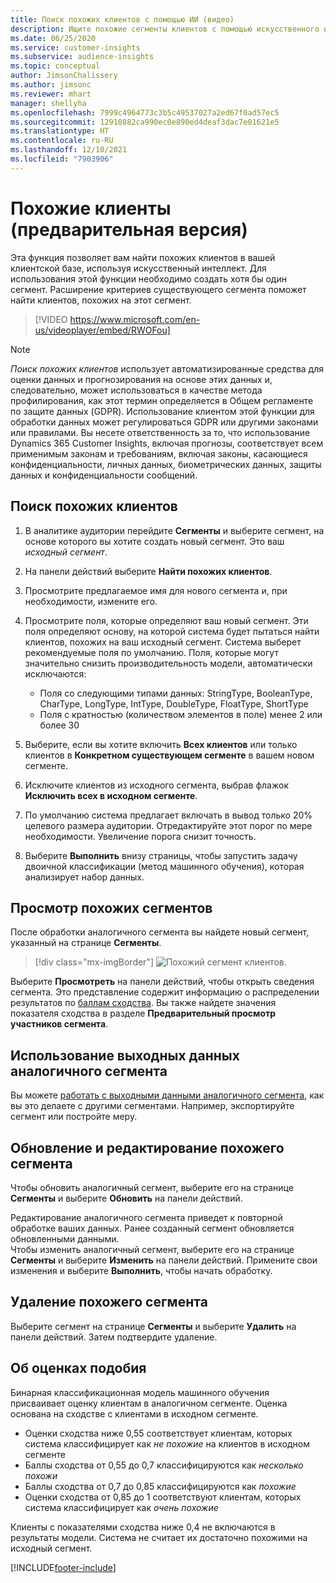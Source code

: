 ```yaml
---
title: Поиск похожих клиентов с помощью ИИ (видео)
description: Ищите похожие сегменты клиентов с помощью искусственного интеллекта.
ms.date: 06/25/2020
ms.service: customer-insights
ms.subservice: audience-insights
ms.topic: conceptual
author: JimsonChalissery
ms.author: jimsonc
ms.reviewer: mhart
manager: shellyha
ms.openlocfilehash: 7999c4964773c3b5c49537027a2ed67f0ad57ec5
ms.sourcegitcommit: 12910882ca990ec0e890ed4deaf3dac7e01621e5
ms.translationtype: HT
ms.contentlocale: ru-RU
ms.lasthandoff: 12/10/2021
ms.locfileid: "7903906"
---
```

# <a name="similar-customers-preview"></a>Похожие клиенты (предварительная версия)

Эта функция позволяет вам найти похожих клиентов в вашей клиентской базе, используя искусственный интеллект. Для использования этой функции необходимо создать хотя бы один сегмент. Расширение критериев существующего сегмента поможет найти клиентов, похожих на этот сегмент.

> [!VIDEO https://www.microsoft.com/en-us/videoplayer/embed/RWOFou]

> [!NOTE]
> *Поиск похожих клиентов* использует автоматизированные средства для оценки данных и прогнозирования на основе этих данных и, следовательно, может использоваться в качестве метода профилирования, как этот термин определяется в Общем регламенте по защите данных (GDPR). Использование клиентом этой функции для обработки данных может регулироваться GDPR или другими законами или правилами. Вы несете ответственность за то, что использование Dynamics 365 Customer Insights, включая прогнозы, соответствует всем применимым законам и требованиям, включая законы, касающиеся конфиденциальности, личных данных, биометрических данных, защиты данных и конфиденциальности сообщений.

## <a name="finding-similar-customers"></a>Поиск похожих клиентов

1. В аналитике аудитории перейдите **Сегменты** и выберите сегмент, на основе которого вы хотите создать новый сегмент. Это ваш *исходный сегмент*.

1. На панели действий выберите **Найти похожих клиентов**.

1. Просмотрите предлагаемое имя для нового сегмента и, при необходимости, измените его.

1. Просмотрите поля, которые определяют ваш новый сегмент. Эти поля определяют основу, на которой система будет пытаться найти клиентов, похожих на ваш исходный сегмент. Система выберет рекомендуемые поля по умолчанию.
  Поля, которые могут значительно снизить производительность модели, автоматически исключаются:
  
   - Поля со следующими типами данных: StringType, BooleanType, CharType, LongType, IntType, DoubleType, FloatType, ShortType
   - Поля с кратностью (количеством элементов в поле) менее 2 или более 30

1. Выберите, если вы хотите включить **Всех клиентов** или только клиентов в **Конкретном существующем сегменте** в вашем новом сегменте.

1. Исключите клиентов из исходного сегмента, выбрав флажок **Исключить всех в исходном сегменте**.

1. По умолчанию система предлагает включать в вывод только 20% целевого размера аудитории. Отредактируйте этот порог по мере необходимости. Увеличение порога снизит точность.

1. Выберите **Выполнить** внизу страницы, чтобы запустить задачу двоичной классификации (метод машинного обучения), которая анализирует набор данных.

## <a name="view-the-similar-segment"></a>Просмотр похожих сегментов

После обработки аналогичного сегмента вы найдете новый сегмент, указанный на странице **Сегменты**.

> [!div class="mx-imgBorder"]
> ![Похожий сегмент клиентов.](media/expanded-segment.png "Сегмент похожих клиентов")

Выберите **Просмотреть** на панели действий, чтобы открыть сведения сегмента. Это представление содержит информацию о распределении результатов по [баллам сходства](#about-similarity-scores). Вы также найдете значения показателя сходства в разделе **Предварительный просмотр участников сегмента**.

## <a name="use-the-output-of-a-similar-segment"></a>Использование выходных данных аналогичного сегмента

Вы можете [работать с выходными данными аналогичного сегмента](segments.md), как вы это делаете с другими сегментами. Например, экспортируйте сегмент или постройте меру.

## <a name="refresh-and-edit-a-similar-segment"></a>Обновление и редактирование похожего сегмента

Чтобы обновить аналогичный сегмент, выберите его на странице **Сегменты** и выберите **Обновить** на панели действий.

Редактирование аналогичного сегмента приведет к повторной обработке ваших данных. Ранее созданный сегмент обновляется обновленными данными.    
Чтобы изменить аналогичный сегмент, выберите его на странице **Сегменты** и выберите **Изменить** на панели действий. Примените свои изменения и выберите **Выполнить**, чтобы начать обработку.

## <a name="delete-a-similar-segment"></a>Удаление похожего сегмента

Выберите сегмент на странице **Сегменты** и выберите **Удалить** на панели действий. Затем подтвердите удаление.

## <a name="about-similarity-scores"></a>Об оценках подобия

Бинарная классификационная модель машинного обучения присваивает оценку клиентам в аналогичном сегменте. Оценка основана на сходстве с клиентами в исходном сегменте.

- Оценки сходства ниже 0,55 соответствует клиентам, которых система классифицирует как *не похожие* на клиентов в исходном сегменте
- Баллы сходства от 0,55 до 0,7 классифицируются как *несколько похожи*
- Баллы сходства от 0,7 до 0,85 классифицируются как *похожие*
- Оценки сходства от 0,85 до 1 соответствуют клиентам, которых система классифицирует как *очень похожие*

Клиенты с показателями сходства ниже 0,4 не включаются в результаты модели. Система не считает их достаточно похожими на исходный сегмент.


[!INCLUDE[footer-include](../includes/footer-banner.md)]